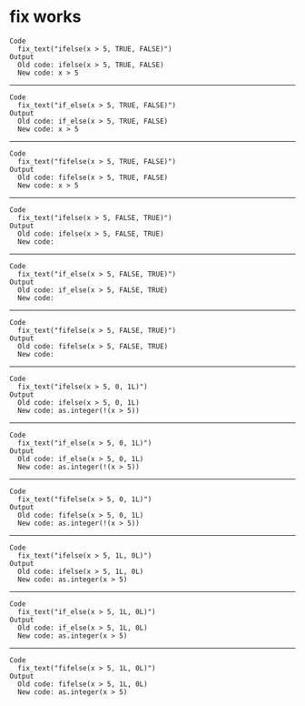 # fix works

    Code
      fix_text("ifelse(x > 5, TRUE, FALSE)")
    Output
      Old code: ifelse(x > 5, TRUE, FALSE) 
      New code: x > 5 

---

    Code
      fix_text("if_else(x > 5, TRUE, FALSE)")
    Output
      Old code: if_else(x > 5, TRUE, FALSE) 
      New code: x > 5 

---

    Code
      fix_text("fifelse(x > 5, TRUE, FALSE)")
    Output
      Old code: fifelse(x > 5, TRUE, FALSE) 
      New code: x > 5 

---

    Code
      fix_text("ifelse(x > 5, FALSE, TRUE)")
    Output
      Old code: ifelse(x > 5, FALSE, TRUE) 
      New code:  

---

    Code
      fix_text("if_else(x > 5, FALSE, TRUE)")
    Output
      Old code: if_else(x > 5, FALSE, TRUE) 
      New code:  

---

    Code
      fix_text("fifelse(x > 5, FALSE, TRUE)")
    Output
      Old code: fifelse(x > 5, FALSE, TRUE) 
      New code:  

---

    Code
      fix_text("ifelse(x > 5, 0, 1L)")
    Output
      Old code: ifelse(x > 5, 0, 1L) 
      New code: as.integer(!(x > 5)) 

---

    Code
      fix_text("if_else(x > 5, 0, 1L)")
    Output
      Old code: if_else(x > 5, 0, 1L) 
      New code: as.integer(!(x > 5)) 

---

    Code
      fix_text("fifelse(x > 5, 0, 1L)")
    Output
      Old code: fifelse(x > 5, 0, 1L) 
      New code: as.integer(!(x > 5)) 

---

    Code
      fix_text("ifelse(x > 5, 1L, 0L)")
    Output
      Old code: ifelse(x > 5, 1L, 0L) 
      New code: as.integer(x > 5) 

---

    Code
      fix_text("if_else(x > 5, 1L, 0L)")
    Output
      Old code: if_else(x > 5, 1L, 0L) 
      New code: as.integer(x > 5) 

---

    Code
      fix_text("fifelse(x > 5, 1L, 0L)")
    Output
      Old code: fifelse(x > 5, 1L, 0L) 
      New code: as.integer(x > 5) 

